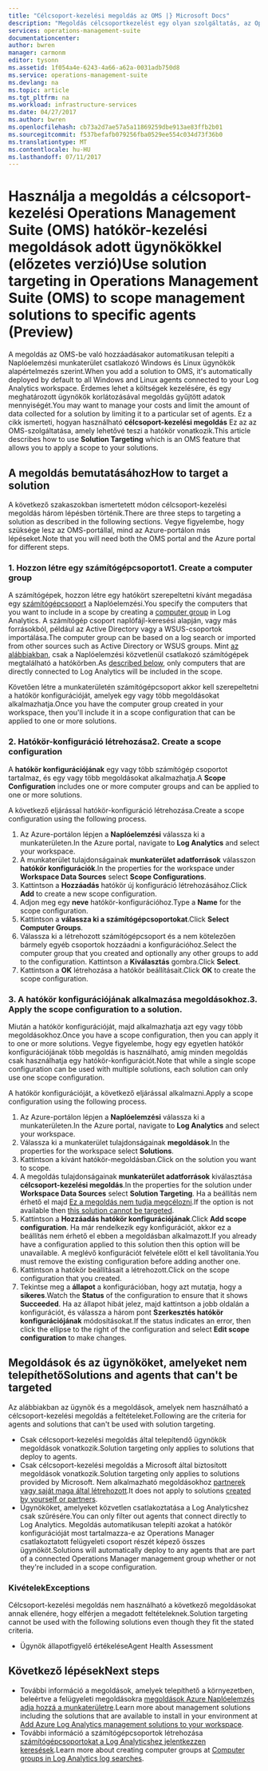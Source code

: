```yaml
---
title: "Célcsoport-kezelési megoldás az OMS |} Microsoft Docs"
description: "Megoldás célcsoportkezelést egy olyan szolgáltatás, az Operations Management Suite (OMS), amely lehetővé teszi az ügynökök meghatározott megoldások korlátozza.  Ez a cikk ismerteti, hogyan segítségével hozzon létre egy hatókör konfigurációját, és a megoldáshoz."
services: operations-management-suite
documentationcenter: 
author: bwren
manager: carmonm
editor: tysonn
ms.assetid: 1f054a4e-6243-4a66-a62a-0031adb750d8
ms.service: operations-management-suite
ms.devlang: na
ms.topic: article
ms.tgt_pltfrm: na
ms.workload: infrastructure-services
ms.date: 04/27/2017
ms.author: bwren
ms.openlocfilehash: cb73a2d7ae57a5a11869259dbe913ae83ffb2b01
ms.sourcegitcommit: f537befafb079256fba0529ee554c034d73f36b0
ms.translationtype: MT
ms.contentlocale: hu-HU
ms.lasthandoff: 07/11/2017
---
```

# <a name="use-solution-targeting-in-operations-management-suite-oms-to-scope-management-solutions-to-specific-agents-preview"></a><span data-ttu-id="43581-104">Használja a megoldás a célcsoport-kezelési Operations Management Suite (OMS) hatókör-kezelési megoldások adott ügynökökkel (előzetes verzió)</span><span class="sxs-lookup"><span data-stu-id="43581-104">Use solution targeting in Operations Management Suite (OMS) to scope management solutions to specific agents (Preview)</span></span>
<span data-ttu-id="43581-105">A megoldás az OMS-be való hozzáadásakor automatikusan telepíti a Naplóelemzési munkaterület csatlakozó Windows és Linux ügynökök alapértelmezés szerint.</span><span class="sxs-lookup"><span data-stu-id="43581-105">When you add a solution to OMS, it's automatically deployed by default to all Windows and Linux agents connected to your Log Analytics workspace.</span></span>  <span data-ttu-id="43581-106">Érdemes lehet a költségek kezelésére, és egy meghatározott ügynökök korlátozásával megoldás gyűjtött adatok mennyiségét.</span><span class="sxs-lookup"><span data-stu-id="43581-106">You may want to manage your costs and limit the amount of data collected for a solution by limiting it to a particular set of agents.</span></span>  <span data-ttu-id="43581-107">Ez a cikk ismerteti, hogyan használható **célcsoport-kezelési megoldás** Ez az az OMS-szolgáltatása, amely lehetővé teszi a hatókör vonatkozik.</span><span class="sxs-lookup"><span data-stu-id="43581-107">This article describes how to use **Solution Targeting** which is an OMS feature that allows you to apply a scope to your solutions.</span></span>

## <a name="how-to-target-a-solution"></a><span data-ttu-id="43581-108">A megoldás bemutatásához</span><span class="sxs-lookup"><span data-stu-id="43581-108">How to target a solution</span></span>
<span data-ttu-id="43581-109">A következő szakaszokban ismertetett módon célcsoport-kezelési megoldás három lépésben történik.</span><span class="sxs-lookup"><span data-stu-id="43581-109">There are three steps to targeting a solution as described in the following sections.</span></span>  <span data-ttu-id="43581-110">Vegye figyelembe, hogy szüksége lesz az OMS-portállal, mind az Azure-portálon más lépéseket.</span><span class="sxs-lookup"><span data-stu-id="43581-110">Note that you will need both the OMS portal and the Azure portal for different steps.</span></span>


### <a name="1-create-a-computer-group"></a><span data-ttu-id="43581-111">1. Hozzon létre egy számítógépcsoportot</span><span class="sxs-lookup"><span data-stu-id="43581-111">1. Create a computer group</span></span>
<span data-ttu-id="43581-112">A számítógépek, hozzon létre egy hatókört szerepeltetni kívánt megadása egy [számítógépcsoport](../log-analytics/log-analytics-computer-groups.md) a Naplóelemzési.</span><span class="sxs-lookup"><span data-stu-id="43581-112">You specify the computers that you want to include in a scope by creating a [computer group](../log-analytics/log-analytics-computer-groups.md) in Log Analytics.</span></span>  <span data-ttu-id="43581-113">A számítógép csoport naplófájl-keresési alapján, vagy más forrásokból, például az Active Directory vagy a WSUS-csoportok importálása.</span><span class="sxs-lookup"><span data-stu-id="43581-113">The computer group can be based on a log search or imported from other sources such as Active Directory or WSUS groups.</span></span> <span data-ttu-id="43581-114">Mint [az alábbiakban](#solutions-and-agents-that-cant-be-targeted), csak a Naplóelemzési közvetlenül csatlakozó számítógépek megtalálható a hatókörben.</span><span class="sxs-lookup"><span data-stu-id="43581-114">As [described below](#solutions-and-agents-that-cant-be-targeted), only computers that are directly connected to Log Analytics will be included in the scope.</span></span>

<span data-ttu-id="43581-115">Követően létre a munkaterületén számítógépcsoport akkor kell szerepeltetni a hatókör konfigurációját, amelyek egy vagy több megoldásokat alkalmazhatja.</span><span class="sxs-lookup"><span data-stu-id="43581-115">Once you have the computer group created in your workspace, then you'll include it in a scope configuration that can be applied to one or more solutions.</span></span>
 
 
 ### <a name="2-create-a-scope-configuration"></a><span data-ttu-id="43581-116">2. Hatókör-konfiguráció létrehozása</span><span class="sxs-lookup"><span data-stu-id="43581-116">2. Create a scope configuration</span></span>
 <span data-ttu-id="43581-117">A **hatókör konfigurációjának** egy vagy több számítógép csoportot tartalmaz, és egy vagy több megoldásokat alkalmazhatja.</span><span class="sxs-lookup"><span data-stu-id="43581-117">A **Scope Configuration** includes one or more computer groups and can be applied to one or more solutions.</span></span> 
 
 <span data-ttu-id="43581-118">A következő eljárással hatókör-konfiguráció létrehozása.</span><span class="sxs-lookup"><span data-stu-id="43581-118">Create a scope configuration using the following process.</span></span>  

 1. <span data-ttu-id="43581-119">Az Azure-portálon lépjen a **Naplóelemzési** válassza ki a munkaterületen.</span><span class="sxs-lookup"><span data-stu-id="43581-119">In the Azure portal, navigate to **Log Analytics** and select your workspace.</span></span>
 2. <span data-ttu-id="43581-120">A munkaterület tulajdonságainak **munkaterület adatforrások** válasszon **hatókör konfigurációk**.</span><span class="sxs-lookup"><span data-stu-id="43581-120">In the properties for the workspace under **Workspace Data Sources** select **Scope Configurations**.</span></span>
 3. <span data-ttu-id="43581-121">Kattintson a **Hozzáadás** hatókör új konfiguráció létrehozásához.</span><span class="sxs-lookup"><span data-stu-id="43581-121">Click **Add** to create a new scope configuration.</span></span>
 4. <span data-ttu-id="43581-122">Adjon meg egy **neve** hatókör-konfigurációhoz.</span><span class="sxs-lookup"><span data-stu-id="43581-122">Type a **Name** for the scope configuration.</span></span>
 5. <span data-ttu-id="43581-123">Kattintson a **válassza ki a számítógépcsoportokat**.</span><span class="sxs-lookup"><span data-stu-id="43581-123">Click **Select Computer Groups**.</span></span>
 6. <span data-ttu-id="43581-124">Válassza ki a létrehozott számítógépcsoport és a nem kötelezően bármely egyéb csoportok hozzáadni a konfigurációhoz.</span><span class="sxs-lookup"><span data-stu-id="43581-124">Select the computer group that you created and optionally any other groups to add to the configuration.</span></span>  <span data-ttu-id="43581-125">Kattintson a **Kiválasztás** gombra.</span><span class="sxs-lookup"><span data-stu-id="43581-125">Click **Select**.</span></span>  
 6. <span data-ttu-id="43581-126">Kattintson a **OK** létrehozása a hatókör beállításait.</span><span class="sxs-lookup"><span data-stu-id="43581-126">Click **OK** to create the scope configuration.</span></span> 


 ### <a name="3-apply-the-scope-configuration-to-a-solution"></a><span data-ttu-id="43581-127">3. A hatókör konfigurációjának alkalmazása megoldásokhoz.</span><span class="sxs-lookup"><span data-stu-id="43581-127">3. Apply the scope configuration to a solution.</span></span>
<span data-ttu-id="43581-128">Miután a hatókör konfigurációját, majd alkalmazhatja azt egy vagy több megoldásokhoz.</span><span class="sxs-lookup"><span data-stu-id="43581-128">Once you have a scope configuration, then you can apply it to one or more solutions.</span></span>  <span data-ttu-id="43581-129">Vegye figyelembe, hogy egy egyetlen hatókör konfigurációjának több megoldás is használható, amíg minden megoldás csak használhatja egy hatókör-konfigurációt.</span><span class="sxs-lookup"><span data-stu-id="43581-129">Note that while a single scope configuration can be used with multiple solutions, each solution can only use one scope configuration.</span></span>

<span data-ttu-id="43581-130">A hatókör konfigurációját, a következő eljárással alkalmazni.</span><span class="sxs-lookup"><span data-stu-id="43581-130">Apply a scope configuration using the following process.</span></span>  

 1. <span data-ttu-id="43581-131">Az Azure-portálon lépjen a **Naplóelemzési** válassza ki a munkaterületen.</span><span class="sxs-lookup"><span data-stu-id="43581-131">In the Azure portal, navigate to **Log Analytics** and select your workspace.</span></span>
 2. <span data-ttu-id="43581-132">Válassza ki a munkaterület tulajdonságainak **megoldások**.</span><span class="sxs-lookup"><span data-stu-id="43581-132">In the properties for the workspace select **Solutions**.</span></span>
 3. <span data-ttu-id="43581-133">Kattintson a kívánt hatókör-megoldásban.</span><span class="sxs-lookup"><span data-stu-id="43581-133">Click on the solution you want to scope.</span></span>
 4. <span data-ttu-id="43581-134">A megoldás tulajdonságainak **munkaterület adatforrások** kiválasztása **célcsoport-kezelési megoldás**.</span><span class="sxs-lookup"><span data-stu-id="43581-134">In the properties for the solution under **Workspace Data Sources** select **Solution Targeting**.</span></span>  <span data-ttu-id="43581-135">Ha a beállítás nem érhető el majd [Ez a megoldás nem tudja megcélozni](#solutions-and-agents-that-cant-be-targeted).</span><span class="sxs-lookup"><span data-stu-id="43581-135">If the option is not available then [this solution cannot be targeted](#solutions-and-agents-that-cant-be-targeted).</span></span>
 5. <span data-ttu-id="43581-136">Kattintson a **Hozzáadás hatókör konfigurációjának**.</span><span class="sxs-lookup"><span data-stu-id="43581-136">Click **Add scope configuration**.</span></span>  <span data-ttu-id="43581-137">Ha már rendelkezik egy konfigurációt, akkor ez a beállítás nem érhető el ebben a megoldásban alkalmazott.</span><span class="sxs-lookup"><span data-stu-id="43581-137">If you already have a configuration applied to this solution then this option will be unavailable.</span></span>  <span data-ttu-id="43581-138">A meglévő konfigurációt felvétele előtt el kell távolítania.</span><span class="sxs-lookup"><span data-stu-id="43581-138">You must remove the existing configuration before adding another one.</span></span>
 6. <span data-ttu-id="43581-139">Kattintson a hatókör beállításait a létrehozott.</span><span class="sxs-lookup"><span data-stu-id="43581-139">Click on the scope configuration that you created.</span></span>
 7. <span data-ttu-id="43581-140">Tekintse meg a **állapot** a konfigurációban, hogy azt mutatja, hogy a **sikeres**.</span><span class="sxs-lookup"><span data-stu-id="43581-140">Watch the **Status** of the configuration to ensure that it shows **Succeeded**.</span></span>  <span data-ttu-id="43581-141">Ha az állapot hibát jelez, majd kattintson a jobb oldalán a konfigurációt, és válassza a három pont **Szerkesztés hatókör konfigurációjának** módosításokat.</span><span class="sxs-lookup"><span data-stu-id="43581-141">If the status indicates an error, then click the ellipse to the right of the configuration and select **Edit scope configuration** to make changes.</span></span>

## <a name="solutions-and-agents-that-cant-be-targeted"></a><span data-ttu-id="43581-142">Megoldások és az ügynököket, amelyeket nem telepíthető</span><span class="sxs-lookup"><span data-stu-id="43581-142">Solutions and agents that can't be targeted</span></span>
<span data-ttu-id="43581-143">Az alábbiakban az ügynök és a megoldások, amelyek nem használható a célcsoport-kezelési megoldás a feltételeket.</span><span class="sxs-lookup"><span data-stu-id="43581-143">Following are the criteria for agents and solutions that can't be used with solution targeting.</span></span>

- <span data-ttu-id="43581-144">Csak célcsoport-kezelési megoldás által telepítendő ügynökök megoldások vonatkozik.</span><span class="sxs-lookup"><span data-stu-id="43581-144">Solution targeting only applies to solutions that deploy to agents.</span></span>
- <span data-ttu-id="43581-145">Csak célcsoport-kezelési megoldás a Microsoft által biztosított megoldások vonatkozik.</span><span class="sxs-lookup"><span data-stu-id="43581-145">Solution targeting only applies to solutions provided by Microsoft.</span></span>  <span data-ttu-id="43581-146">Nem alkalmazható megoldásokhoz [partnerek vagy saját maga által létrehozott](operations-management-suite-solutions-creating.md).</span><span class="sxs-lookup"><span data-stu-id="43581-146">It does not apply to solutions [created by yourself or partners](operations-management-suite-solutions-creating.md).</span></span>
- <span data-ttu-id="43581-147">Ügynököket, amelyeket közvetlen csatlakoztatása a Log Analyticshez csak szűrésére.</span><span class="sxs-lookup"><span data-stu-id="43581-147">You can only filter out agents that connect directly to Log Analytics.</span></span>  <span data-ttu-id="43581-148">Megoldás automatikusan telepíti azokat a hatókör konfigurációját most tartalmazza-e az Operations Manager csatlakoztatott felügyeleti csoport részét képező összes ügynököt.</span><span class="sxs-lookup"><span data-stu-id="43581-148">Solutions will automatically deploy to any agents that are part of a connected Operations Manager management group whether or not they're included in a scope configuration.</span></span>

### <a name="exceptions"></a><span data-ttu-id="43581-149">Kivételek</span><span class="sxs-lookup"><span data-stu-id="43581-149">Exceptions</span></span>
<span data-ttu-id="43581-150">Célcsoport-kezelési megoldás nem használható a következő megoldásokat annak ellenére, hogy elférjen a megadott feltételeknek.</span><span class="sxs-lookup"><span data-stu-id="43581-150">Solution targeting cannot be used with the following solutions even though they fit the stated criteria.</span></span>

- <span data-ttu-id="43581-151">Ügynök állapotfigyelő értékelése</span><span class="sxs-lookup"><span data-stu-id="43581-151">Agent Health Assessment</span></span>

## <a name="next-steps"></a><span data-ttu-id="43581-152">Következő lépések</span><span class="sxs-lookup"><span data-stu-id="43581-152">Next steps</span></span>
- <span data-ttu-id="43581-153">További információ a megoldások, amelyek telepíthető a környezetben, beleértve a felügyeleti megoldásokra [megoldások Azure Naplóelemzés adja hozzá a munkaterületre](../log-analytics/log-analytics-add-solutions.md).</span><span class="sxs-lookup"><span data-stu-id="43581-153">Learn more about management solutions including the solutions that are available to install in your environment at [Add Azure Log Analytics management solutions to your workspace](../log-analytics/log-analytics-add-solutions.md).</span></span>
- <span data-ttu-id="43581-154">További információ a számítógépcsoportok létrehozása [számítógépcsoportokat a Log Analyticshez jelentkezzen keresések](../log-analytics/log-analytics-computer-groups.md).</span><span class="sxs-lookup"><span data-stu-id="43581-154">Learn more about creating computer groups at [Computer groups in Log Analytics log searches](../log-analytics/log-analytics-computer-groups.md).</span></span>
